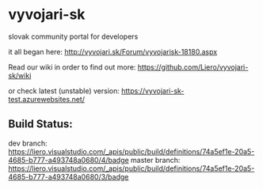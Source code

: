 # vyvojari-sk
slovak community portal for developers

it all began here: http://vyvojari.sk/Forum/vyvojarisk-18180.aspx

Read our wiki in order to find out more: https://github.com/Liero/vyvojari-sk/wiki

or check latest (unstable) version: https://vyvojari-sk-test.azurewebsites.net/

## Build Status:

dev branch: https://liero.visualstudio.com/_apis/public/build/definitions/74a5ef1e-20a5-4685-b777-a493748a0680/4/badge
master branch: https://liero.visualstudio.com/_apis/public/build/definitions/74a5ef1e-20a5-4685-b777-a493748a0680/3/badge
